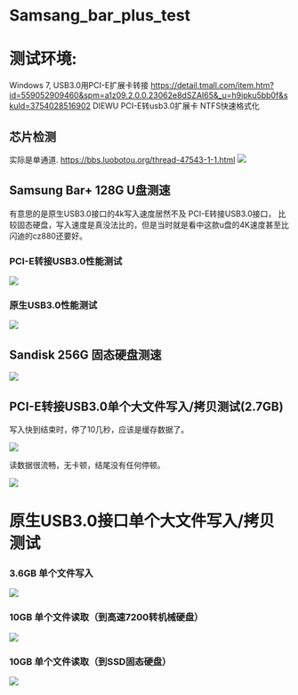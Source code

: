 # Samsang_bar_plus_test
# 测试环境: 

Windows 7, 
USB3.0用PCI-E扩展卡转接 https://detail.tmall.com/item.htm?id=559052909460&spm=a1z09.2.0.0.23062e8dSZAI65&_u=h9ipku5bb0f&skuId=3754028516902
DIEWU PCI-E转usb3.0扩展卡 
NTFS快速格式化

## 芯片检测
实际是单通道.
https://bbs.luobotou.org/thread-47543-1-1.html
<img src="Samsung-bar-plus-chip-genius.png" />

## Samsung Bar+ 128G U盘测速
有意思的是原生USB3.0接口的4k写入速度居然不及 PCI-E转接USB3.0接口，
比较固态硬盘，写入速度是真没法比的，但是当时就是看中这款u盘的4K速度甚至比闪迪的cz880还要好。

### PCI-E转接USB3.0性能测试
<img src="ASSSD-Samsung.png" />

### 原生USB3.0性能测试
<img src="ASSSD-Samsung-Native.png" />

## Sandisk 256G 固态硬盘测速
<img src="as-ssd-bench SanDisk SDSSDH32 2018.6.9 0-02-05.png" />

## PCI-E转接USB3.0单个大文件写入/拷贝测试(2.7GB)
写入快到结束时，停了10几秒，应该是缓存数据了。

<img src="Samsung-bar-plus-single-file.png" />

读数据很流畅，无卡顿，结尾没有任何停顿。

<img src="Samsung-bar-plus-single-file-copy.png" />

# 原生USB3.0接口单个大文件写入/拷贝测试

### 3.6GB 单个文件写入
<img src="Samsung-write-native.png" />

### 10GB 单个文件读取（到高速7200转机械硬盘）
<img src="Samsung-read-native.png" />

### 10GB 单个文件读取（到SSD固态硬盘）
<img src="as-ssd-bench SanDisk SDSSDH32 2018.6.9 0-02-05.png" />
